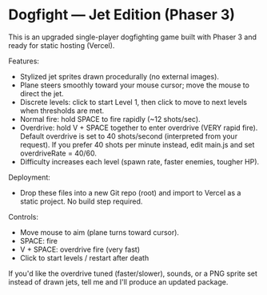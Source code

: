 Dogfight — Jet Edition (Phaser 3)
==================================

This is an upgraded single-player dogfighting game built with Phaser 3 and ready for static hosting (Vercel).

Features:
- Stylized jet sprites drawn procedurally (no external images).
- Plane steers smoothly toward your mouse cursor; move the mouse to direct the jet.
- Discrete levels: click to start Level 1, then click to move to next levels when thresholds are met.
- Normal fire: hold SPACE to fire rapidly (~12 shots/sec).
- Overdrive: hold V + SPACE together to enter overdrive (VERY rapid fire). Default overdrive is set to 40 shots/second (interpreted from your request). If you prefer 40 shots per minute instead, edit main.js and set overdriveRate = 40/60.
- Difficulty increases each level (spawn rate, faster enemies, tougher HP).

Deployment:
- Drop these files into a new Git repo (root) and import to Vercel as a static project. No build step required.

Controls:
- Move mouse to aim (plane turns toward cursor).
- SPACE: fire
- V + SPACE: overdrive fire (very fast)
- Click to start levels / restart after death

If you'd like the overdrive tuned (faster/slower), sounds, or a PNG sprite set instead of drawn jets, tell me and I'll produce an updated package.
